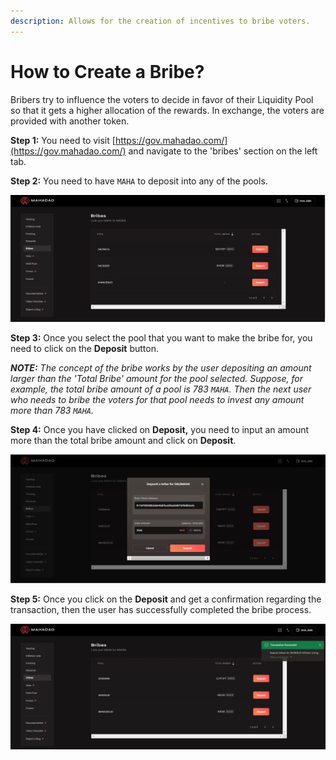 ```yaml
---
description: Allows for the creation of incentives to bribe voters.
---
```


# How to Create a Bribe?

Bribers try to influence the voters to decide in favor of their Liquidity Pool so that it gets a higher allocation of the rewards. In exchange, the voters are provided with another token.&#x20;

**Step 1:** You need to visit [https://gov.mahadao.com/](https://gov.mahadao.com/) and navigate to the 'bribes' section on the left tab.&#x20;

**Step 2:** You need to have `MAHA` to deposit into any of the pools.&#x20;

![The user needs to select the pool they want to invest a bribe in. ](.gitbook/assets/1.jpg)

**Step 3:** Once you select the pool that you want to make the bribe for, you need to click on the **Deposit** button.&#x20;

_**NOTE:** The concept of the bribe works by the user depositing an amount larger than the 'Total Bribe' amount for the pool selected. Suppose, for example, the total bribe amount of a pool is 783 `MAHA`. Then the next user who needs to bribe the voters for that pool needs to invest any amount more than 783 `MAHA`._&#x20;

**Step 4:** Once you have clicked on **Deposit,** you need to input an amount more than the total bribe amount and click on **Deposit**.&#x20;

![The user needs to input an amount that they want to input as a bribe.](<.gitbook/assets/3 (1) (1).jpg>)

**Step 5:** Once you click on the **Deposit** and get a confirmation regarding the transaction, then the user has successfully completed the bribe process.&#x20;

![The user will get a successful confirmation about the transaction.](<.gitbook/assets/4 (1).jpg>)

